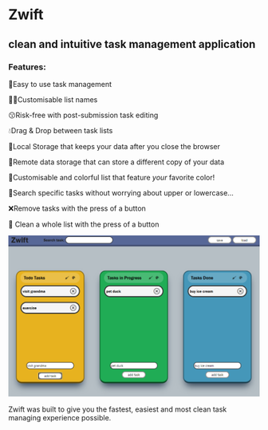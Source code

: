 # Zwift

## clean and intuitive task management application

### Features:

💯Easy to use task management

💁‍♂️Customisable list names

😗Risk-free with post-submission task editing

💧Drag & Drop between task lists

💼Local Storage that keeps your data after you close the browser

📑Remote data storage that can store a different copy of your data

🎨Customisable and colorful list that feature _your_ favorite color!

🔎Search specific tasks without worrying about upper or lowercase...

❌Remove tasks with the press of a button

🧹 Clean a whole list with the press of a button

![screenshot](./screenshot.png)

Zwift was built to give you the fastest, easiest and most clean task managing experience possible.
